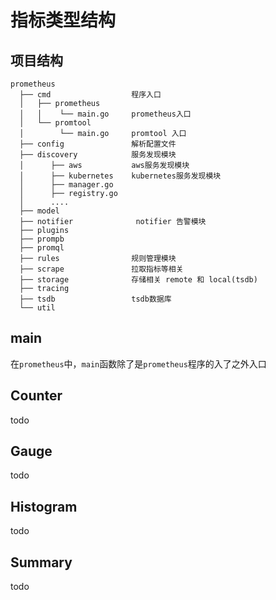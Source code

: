 # 指标类型结构


## 项目结构
```
prometheus
  ├── cmd                  程序入口
  │   ├── prometheus
  │   │    └── main.go     prometheus入口
  │   └── promtool
  │        └── main.go     promtool 入口
  ├── config               解析配置文件
  ├── discovery            服务发现模块
  │      ├── aws           aws服务发现模块
  │      ├── kubernetes    kubernetes服务发现模块
  │      ├── manager.go    
  │      ├── registry.go
  │      ....
  ├── model   
  ├── notifier              notifier 告警模块
  ├── plugins
  ├── prompb
  ├── promql  
  ├── rules                规则管理模块
  ├── scrape               拉取指标等相关
  ├── storage              存储相关 remote 和 local(tsdb)
  ├── tracing   
  ├── tsdb                 tsdb数据库
  └── util    

```

## main
在`prometheus`中，`main`函数除了是`prometheus`程序的入了之外入口





## Counter
todo



## Gauge
todo




## Histogram
todo




## Summary
todo